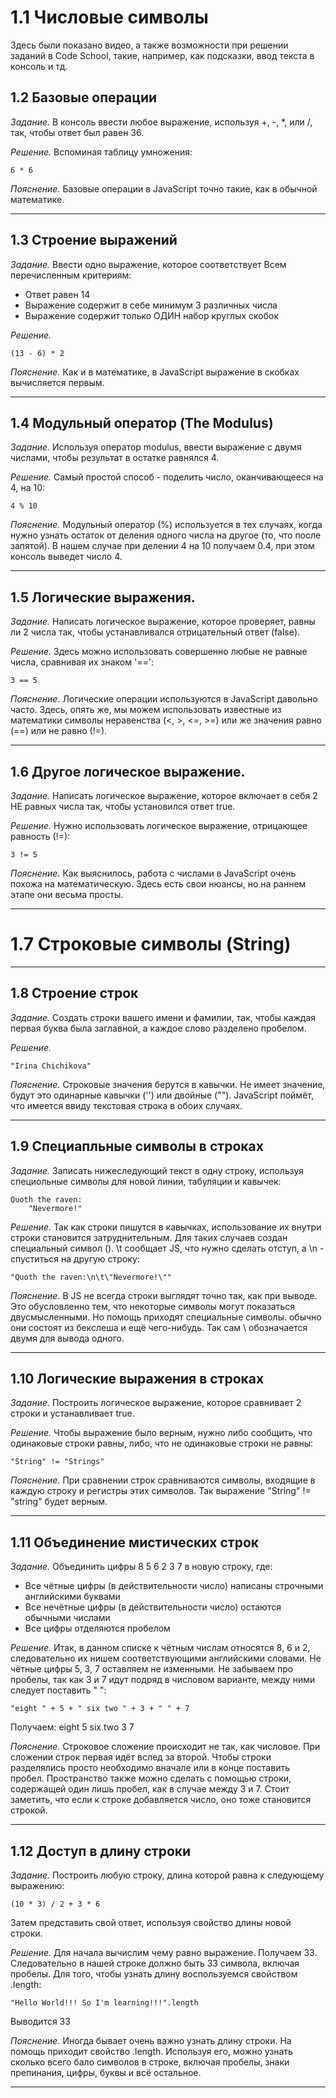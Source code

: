 # 1.1 Числовые символы

Здесь были показано видео, а также возможности при решении заданий в Code School, такие, например, как подсказки, ввод текста в консоль и тд.

## 1.2 Базовые операции

_Задание._
В консоль ввести любое выражение, используя +, -, *, или /, так, чтобы ответ был равен 36.

_Решение._
Вспоминая таблицу умножения:
```
6 * 6
```

_Пояснение._
Базовые операции в JavaScript точно такие, как в обычной математике. 

---

## 1.3 Строение выражений

_Задание._
Ввести одно выражение, которое соответствует Всем перечисленным критериям:
  * Ответ равен 14
  * Выражение содержит в себе минимум 3 различных числа
  * Выражение содержит только ОДИН набор круглых скобок 

_Решение._
```
(13 - 6) * 2
```

_Пояснение._
Как и в математике, в JavaScript выражение в скобках вычисляется первым.

---

## 1.4 Модульный оператор (The Modulus)

_Задание._
Используя оператор modulus, ввести выражение с двумя числами, чтобы результат в остатке равнялся 4.

_Решение._
Самый простой способ - поделить число, оканчивающееся на 4, на 10:
```
4 % 10
```

_Пояснение._
Модульный оператор (%) используется в тех случаях, когда нужно узнать остаток от деления одного числа на другое (то, что после запятой). В нашем случае при делении 4 на 10 получаем 0.4, при этом консоль выведет число 4.

---

## 1.5 Логические выражения.

_Задание._
Написать логическое выражение, которое проверяет, равны ли 2 числа так, чтобы устанавливался отрицательный ответ (false).

_Решение._
Здесь можно использовать совершенно любые не равные числа, сравнивая их знаком '==':
```
3 == 5
```

_Пояснение._
Логические операции используются в JavaScript давольно часто. Здесь, опять же, мы можем использовать известные из математики символы неравенства (<, >, <=, >=) или же значения равно (==) или не равно (!=).

---

## 1.6 Другое логическое выражение.

_Задание._
Написать логическое выражение, которое включает в себя 2 НЕ равных числа так, чтобы установился ответ true.

_Решение._
Нужно использовать логическое выражение, отрицающее равность (!=):
```
3 != 5
```

_Пояснение._
Как выяснилось, работа с числами в JavaScript очень похожа на математическую. Здесь есть свои нюансы, но на раннем этапе они весьма просты.

---

# 1.7 Строковые символы (String)

---

## 1.8 Строение строк

_Задание._
Создать строки вашего имени и фамилии, так, чтобы каждая первая буква была заглавной, а каждое слово разделено пробелом. 

_Решение._
```
"Irina Chichikova"
```

_Пояснение._
Строковые значения берутся в кавычки. Не имеет значение, будут это одинарные кавычки ('') или двойные (""). JavaScript поймёт, что имеется ввиду текстовая строка в обоих случаях.

---

## 1.9 Специапльные символы в строках

_Задание._
Записать нижеследующий текст в одну строку, используя специольные символы для новой линии, табуляции и кавычек:
```
Quoth the raven:
    "Nevermore!"
```

_Решение._
Так как строки пишутся в кавычках, использование их внутри строки становится затруднительным. Для таких случаев создан специальный символ (\). \t сообщает JS, что нужно сделать отступ, а \n - спуститься на другую строку:
```
"Quoth the raven:\n\t\"Nevermore!\""
```

_Пояснение._
В JS не всегда строки выглядят точно так, как при выводе. Это обусловленно тем, что некоторые символы могут показаться двусмысленными. Но помощь приходят специальные символы. обычно они состоят из бекслеша и ещё чего-нибудь. Так сам \ обозначается двумя для вывода одного.

---

## 1.10 Логические выражения в строках

_Задание._
Построить логическое выражение, которое сравнивает 2 строки и устанавливает true.

_Решение._
Чтобы выражение было верным, нужно либо сообщить, что одинаковые строки равны, либо, что не одинаковые строки не равны:
```
"String" != "Strings"
```

_Пояснение._
При сравнении строк сравниваются символы, входящие в каждую строку и регистры этих символов. Так выражение "String" != "string" будет верным.

---

## 1.11 Объединение мистических строк

_Задание._
Объединить цифры 8 5 6 2 3 7 в новую строку, где:
  * Все чётные цифры (в действительности число) написаны строчными английскими буквами
  * Все нечётные цифры (в действительности число) остаются обычными числами
  * Все цифры отделяются пробелом

_Решение._
Итак, в данном списке к чётным числам относятся 8, 6 и 2, следовательно их нишем соответствующими английскими словами. Не чётные цифры 5, 3, 7 оставляем не изменными. Не забываем про пробелы, так как 3 и 7 идут подряд в числовом варианте, между ними следует поставить " ":
```
"eight " + 5 + " six two " + 3 + " " + 7
```
Получаем: eight 5 six two 3 7

_Пояснение._
Строковое сложение происходит не так, как числовое. При сложении строк первая идёт вслед за второй. Чтобы строки разделялись просто необходимо вначале или в конце поставить пробел. Пространство также можно сделать с помощью строки, содержащей один лишь пробел, как в случае между 3 и 7. Стоит заметить, что если к строке добавляется число, оно тоже становится строкой.

---

## 1.12 Доступ в длину строки

_Задание._
Построить любую строку, длина которой равна к следующему выражению: 
```
(10 * 3) / 2 + 3 * 6 
```
Затем представить свой ​​ответ, используя свойство длины новой строки.

_Решение._
Для начала вычислим чему равно выражение. Получаем 33. Следовательно в нашей строке должно быть 33 символа, включая пробелы. Для того, чтобы узнать длину воспользуемся свойством .length:
```
"Hello World!!! So I'm learning!!!".length
```
Выводится 33

_Пояснение._
Иногда бывает очень важно узнать длину строки. На помощь приходит свойство .length. Используя его, можно узнать сколько всего бало символов в строке, включая пробелы, знаки препинания, цифры, буквы и всё остальное.

---